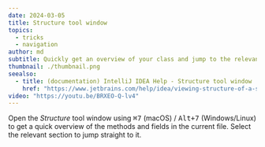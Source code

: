 ```yaml
---
date: 2024-03-05
title: Structure tool window
topics:
  - tricks
  - navigation
author: md
subtitle: Quickly get an overview of your class and jump to the relevant code
thumbnail: ./thumbnail.png
seealso:
  - title: (documentation) IntelliJ IDEA Help - Structure tool window
    href: "https://www.jetbrains.com/help/idea/viewing-structure-of-a-source-file.html#structure-tool-window"
video: "https://youtu.be/BRXEO-Q-lv4"
---
```


Open the _Structure_ tool window using <kbd>⌘7</kbd> (macOS) / <kbd>Alt+7</kbd> (Windows/Linux) to get a quick overview of the methods and fields in the current file. Select the relevant section to jump straight to it.
